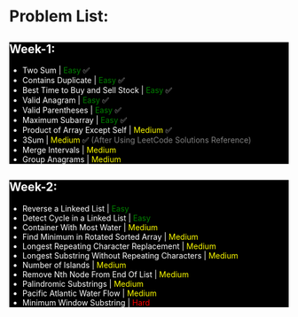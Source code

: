 # Problem List:
<div style="background-color:black; color:white;">

## <span style="color:white;">Week-1:</span>
- Two Sum | <font color="green">Easy</font> ✅
- Contains Duplicate | <font color="green">Easy</font> ✅
- Best Time to Buy and Sell Stock | <font color="green">Easy</font> ✅
- Valid Anagram | <font color="green">Easy</font> ✅
- Valid Parentheses | <font color="green">Easy</font> ✅
- Maximum Subarray | <font color="green">Easy</font> ✅
- Product of Array Except Self | <font color="yellow">Medium</font> ✅
- 3Sum | <font color="yellow">Medium</font> ✅ <font color="gray">(After Using LeetCode Solutions Reference)</font>
- Merge Intervals | <font color="yellow">Medium</font>
- Group Anagrams | <font color="yellow">Medium</font>

</div>

<div style="background-color:black; color:white;">

## <span style="color:white;">Week-2:</span>
- Reverse a Linkeed List | <font color="green">Easy</font>
- Detect Cycle in a Linked List | <font color="green">Easy</font>
- Container With Most Water |	<font color="yellow">Medium</font>
- Find Minimum in Rotated Sorted Array | <font color="yellow">Medium</font>
- Longest Repeating Character Replacement | <font color="yellow">Medium</font>
- Longest Substring Without Repeating Characters | <font color="yellow">Medium</font> 
- Number of Islands |	<font color="yellow">Medium</font>
- Remove Nth Node From End Of List | <font color="yellow">Medium</font>	 
- Palindromic Substrings | <font color="yellow">Medium</font>	 
- Pacific Atlantic Water Flow | <font color="yellow">Medium</font>	  
- Minimum Window Substring | <font color="red">Hard</font>	 

</div>